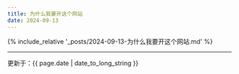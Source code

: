 ```yaml
---
title: 为什么我要开这个网站
date: 2024-09-13
---
```


{% include_relative '_posts/2024-09-13-为什么我要开这个网站.md' %}

---
更新于：{{ page.date | date_to_long_string }}